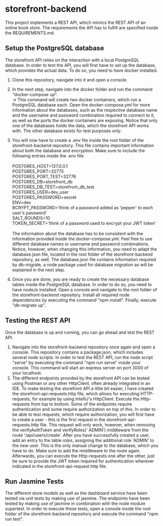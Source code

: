 # storefront-backend

This project implements a REST API, which mimics the REST API of an online book store. The requirements the API has to fulfill
are specified inside the REQUIREMENTS.md.

## Setup the PostgreSQL database

The storefront API relies on the interaction with a local PostgreSQL database. In order to test the API, you will first have to
set up the database, which provides the actual data. To do so, you need to have docker installed.

1. Clone this repository, navigate into it and open a console.
2. In the next step, navigate into the docker folder and run the command
   "docker-compose up". \
   &#8594; This command will create two docker containers, which run a PostgreSQL database each. Open the
   docker-compose.yml for more information about the databases, such as the respective database name and the username and password
   combination required to connect to it, as well as the ports the docker containers are exposing.
   Notice that only one of the databases holds the data, which the storefront API works with. The other database exists for test
   purposes only.
3. You will now have to create a .env file inside the root folder of the storefront-backend repository. This file contains
   important
   information about both the database and encryption. Make sure to include the following entries inside the .env file: \
   \
   POSTGRES_HOST=127.0.0.1 \
   POSTGRES_PORT=32775 \
   POSTGRES_PORT_TEST=32776 \
   POSTGRES_DB=storefront_db \
   POSTGRES_DB_TEST=storefront_db_test \
   POSTGRES_USER=dev_user \
   POSTGRES_PASSWORD=secret \
   ENV=dev \
   BCRYPT_PASSWORD='think of a password added as 'pepper' to each user's password' \
   SALT_ROUNDS=10 \
   TOKEN_SECRET='think of a password used to encrypt your JWT token' \
   \
   The information about the database has to be consistent with the information provided inside the docker-compose.yml.
   Feel free to use different database names or username and password combinations. Notice, however, when changing this
   information, you need to adapt the database.json file, located in the root folder of the storefront-backend repository, as
   well.
   The database.json file contains information required by db-migrate, a node package used for database migration as will be
   explained in the next step.

4. Once you are done, you are ready to create the necessary database tables inside the PostgreSQL database. In order to do so,
   you need to have nodeJs installed. Open a console and navigate to the root folder of the storefront-backend repository. Install
   all required node dependencies by executing the command "npm install". Finally, execute "db-migrate up".

## Testing the REST API

Once the database is up and running, you can go ahead and test the REST API.

1. Navigate into the storefront-backend repository once again and open a console.
   This repository contains a package.json, which includes several node scripts.
   In order to test the REST API, run the node script "serve" by executing the command "npm run serve" inside your console.
   This command will start an express server on port 3000 of your localhost.
2. The different endpoints provided by the storefront API can be tested using Postman or any other HttpClient, often already
   integrated in an IDE. To make testing the storefront API a little bit easier, I have created the storefront-api-requests.http
   file, which allows for executing HTTP-requests, for example by using IntelliJ's HttpClient. Execute the Http-requests from top
   to bottom. Some of the endpoints require authentication and some require authorization on top of this. In order to be able to
   test requests, which require authorization, you will first have to create a user - this is the first request in the
   storefront-api-requests.http file. This request will only work, however, when removing the verifyAuthToken and verifyRoles('
   ADMIN')
   middleware from the route '/api/users/create'. After you have successfully created a user, add an entry to the table
   <em>roles</em>, assigning the additional role 'ADMIN' to the new user. This is the only manual change to the database, which
   you have to do. Make sure to add the middleware to the route again. Afterwards, you can execute the Http-requests one after the
   other,
   just be sure to provide the JWT token required for authentication wherever indicated in the storefront-api-request.http file.

## Run Jasmine Tests

The different store models as well as the dashboard service have been tested via unit tests by making use of jasmine. The
endpoints have been tested
by making use of jasmine in combination with the node module supertest. In order to execute these tests, open a console inside the
root folder of the
storefront-backend repository and execute the command "npm run test". 
